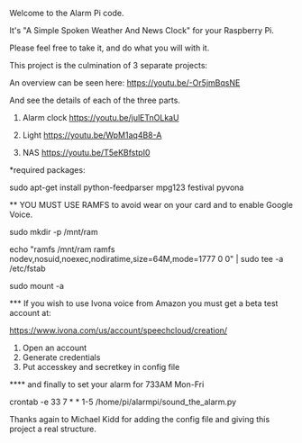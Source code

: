Welcome to the Alarm Pi code.

It's "A Simple Spoken Weather And News Clock" for your Raspberry Pi.

Please feel free to take it, and do what you will with it.

This project is the culmination of 3 separate projects:

An overview can be seen here:  https://youtu.be/-Or5jmBqsNE

And see the details of each of the three parts.

1) Alarm clock https://youtu.be/julETnOLkaU 

2) Light https://youtu.be/WpM1aq4B8-A

3) NAS https://youtu.be/T5eKBfstpI0

*required packages:

  sudo apt-get install python-feedparser mpg123 festival  pyvona


** YOU MUST USE RAMFS to avoid wear on your card and to enable Google Voice.

  sudo mkdir -p /mnt/ram

  echo "ramfs       /mnt/ram ramfs   nodev,nosuid,noexec,nodiratime,size=64M,mode=1777   0 0" | sudo tee -a /etc/fstab 

  sudo mount -a

*** If you wish to use Ivona voice from Amazon you must get a beta test account at: 

https://www.ivona.com/us/account/speechcloud/creation/

1. Open an account 
2. Generate credentials
3. Put accesskey and secretkey in config file


**** and finally to set your alarm for 733AM Mon-Fri

  crontab -e 33 7 * * 1-5 /home/pi/alarmpi/sound_the_alarm.py


 


Thanks again to Michael Kidd for adding the config file and giving this project a real structure.  


